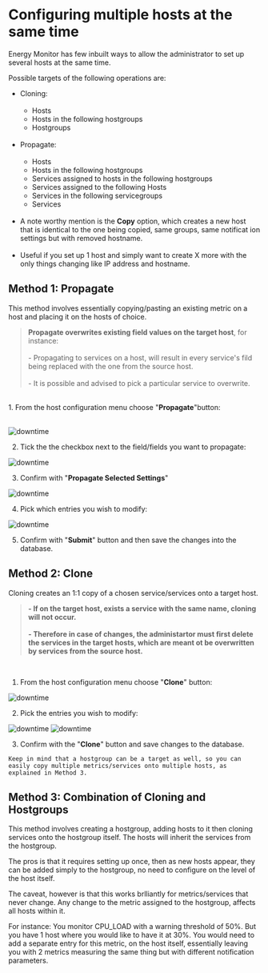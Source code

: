 # Configuring multiple hosts at the same time

Energy Monitor has few inbuilt ways to allow the administrator to set up several hosts at the same time.

Possible targets of the following operations are:

- Cloning:
<br></br>
    - Hosts
    - Hosts in the following hostgroups
    - Hostgroups
<br></br>
 - Propagate:
<br></br>
    - Hosts
    - Hosts in the following hostgroups
    - Services assigned to hosts in the following hostgroups
    - Services assigned to the following Hosts
    - Services in the following servicegroups
    - Services
<br></br>
- A note worthy mention is the **Copy** option, which creates a new host that is identical to the one being copied, same groups, same notificat ion settings but with removed hostname.
<br></br>
- Useful if you set up 1 host and simply want to create X more with the only things changing like IP address and hostname. 


## Method 1: Propagate

This method involves essentially copying/pasting an existing metric on a host and placing it on the hosts of choice. 

<blockquote>
<strong>Propagate overwrites existing field values on the target host</strong>, for instance:
<br></br>
- Propagating to services on a host, will result in every service's fild being replaced with the one from the source host.
<br></br>
- It is possible and advised to pick a particular service to overwrite.  
</blockquote>

<br>
1. From the host configuration menu choose "<strong>Propagate</strong>"button:
</br>
<br>

![downtime](/media/05_00_06_04_bulk_configuration.png)

2. Tick the the checkbox next to the field/fields you want to propagate:

![downtime](/media/05_00_06_05_bulk_configuration.png)

3. Confirm with "**Propagate Selected Settings**"

![downtime](/media/05_00_06_06_bulk_configuration.png)

4. Pick which entries you wish to modify:

![downtime](/media/05_00_06_07_bulk_configuration.png)

5. Confirm with "**Submit**" button and then save the changes into the database.

## Method 2: Clone 

Cloning creates an 1:1 copy of a chosen service/services onto a target host.
<blockquote>
<strong> 
- If on the target host, exists a service with the same name, cloning will not occur. 
<br></br>
-  Therefore in case of changes, the administartor must first delete the services in the target hosts, which are meant ot be overwritten by services from the source host. 
</strong>
</blockquote>
<br>

1. From the host configuration menu choose "**Clone**" button:

![downtime](/media/05_00_06_08_bulk_configuration.png)

2. Pick the entries you wish to modify:

![downtime](/media/05_00_06_09_bulk_configuration.png)
![downtime](/media/05_00_06_10_bulk_configuration.png)

3. Confirm with the "**Clone**" button and save changes to the database. 

```
Keep in mind that a hostgroup can be a target as well, so you can easily copy multiple metrics/services onto multiple hosts, as explained in Method 3.
```


## Method 3: Combination of Cloning and Hostgroups

This method involves creating a hostgroup, adding hosts to it then cloning services onto the hostgroup itself. The hosts will inherit the services from the hostgroup.

The pros is that it requires setting up once, then as new hosts appear, they can be added simply to the hostgroup, no need to configure on the level of the host itself.

The caveat, however is that this works brlliantly for metrics/services that never change. Any change to the metric assigned to the hostgroup, affects all hosts within it.

For instance: You monitor CPU_LOAD with a warning threshold of 50%. But you have 1 host where you would like to have it at 30%. You would need to add a separate entry for this metric, on the host itself, essentially leaving you with 2 metrics measuring the same thing but with different notification parameters. 

